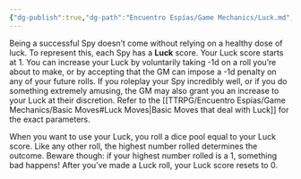 ```yaml
---
{"dg-publish":true,"dg-path":"Encuentro Espías/Game Mechanics/Luck.md","permalink":"/encuentro-espias/game-mechanics/luck/","tags":["TTRPG/Games/EE"]}
---
```


Being a successful Spy doesn’t come without relying on a healthy dose of luck. To represent this, each Spy has a **Luck** score. Your Luck score starts at 1. You can increase your Luck by voluntarily taking -1d on a roll you’re about to make, or by accepting that the GM can impose a -1d penalty on any of your future rolls. If you roleplay your Spy incredibly well, or if you do something extremely amusing, the GM may also grant you an increase to your Luck at their discretion. Refer to the [[TTRPG/Encuentro Espías/Game Mechanics/Basic Moves#Luck Moves\|Basic Moves that deal with Luck]] for the exact parameters.

When you want to use your Luck, you roll a dice pool equal to your Luck score. Like any other roll, the highest number rolled determines the outcome. Beware though: if your highest number rolled is a 1, something bad happens! After you’ve made a Luck roll, your Luck score resets to 0.